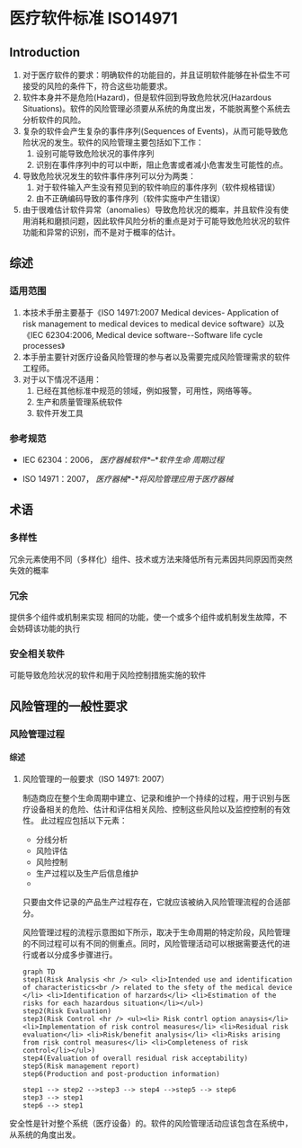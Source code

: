 # 医疗软件标准 ISO14971

## Introduction

1. 对于医疗软件的要求：明确软件的功能目的，并且证明软件能够在补偿生不可接受的风险的条件下，符合这些功能要求。
2. 软件本身并不是危险(Hazard)，但是软件回到导致危险状况(Hazardous Situations)。软件的风险管理必须要从系统的角度出发，不能脱离整个系统去分析软件的风险。
3. 复杂的软件会产生复杂的事件序列(Sequences of Events)，从而可能导致危险状况的发生。软件的风险管理主要包括如下工作：
   1. 设别可能导致危险状况的事件序列
   2. 识别在事件序列中的可以中断，阻止危害或者减小危害发生可能性的点。
4. 导致危险状况发生的软件事件序列可以分为两类：
   1. 对于软件输入产生没有预见到的软件响应的事件序列（软件规格错误）
   2. 由不正确编码导致的事件序列（软件实施中产生错误）
5. 由于很难估计软件异常（anomalies）导致危险状况的概率，并且软件没有使用消耗和磨损问题，因此软件风险分析的重点是对于可能导致危险状况的软件功能和异常的识别，而不是对于概率的估计。

## 综述

### 适用范围

1. 本技术手册主要基于《ISO 14971:2007 Medical devices- Application of risk management to medical devices to medical device software》以及《IEC 62304:2006, Medical device software--Software life cycle processes》
2. 本手册主要针对医疗设备风险管理的参与者以及需要完成风险管理需求的软件工程师。
3. 对于以下情况不适用：
   1. 已经在其他标准中规范的领域，例如报警，可用性，网络等等。
   2. 生产和质量管理系统软件
   3. 软件开发工具

### 参考规范

- IEC 62304：2006， *医疗器械软件**–**软件生命 周期过程*

- ISO 14971：2007， *医疗器械**-**将风险管理应用于医疗器械*



## 术语

### 多样性

冗余元素使用不同（多样化）组件、技术或方法来降低所有元素因共同原因而突然失效的概率

### 冗余

提供多个组件或机制来实现 相同的功能，使一个或多个组件或机制发生故障，不会妨碍该功能的执行

### 安全相关软件

可能导致危险状况的软件和用于风险控制措施实施的软件

## 风险管理的一般性要求

### 风险管理过程

#### 综述

1. 风险管理的一般要求（ISO 14971: 2007）

   制造商应在整个生命周期中建立、记录和维护一个持续的过程，用于识别与医疗设备相关的危险、估计和评估相关风险、控制这些风险以及监控控制的有效性。 此过程应包括以下元素：

   - 分线分析
   - 风险评估
   - 风险控制
   - 生产过程以及生产后信息维护
   - 

   只要由文件记录的产品生产过程存在，它就应该被纳入风险管理流程的合适部分。

   风险管理过程的流程示意图如下所示，取决于生命周期的特定阶段，风险管理的不同过程可以有不同的侧重点。同时，风险管理活动可以根据需要迭代的进行或者以分成多步骤进行。

   ```mermaid
   graph TD
   step1(Risk Analysis <hr /> <ul> <li>Intended use and identification of characteristics<br /> related to the sfety of the medical device </li> <li>Identification of harzards</li> <li>Estimation of the risks for each hazardous situation</li></ul>)
   step2(Risk Evaluation)
   step3(Risk Control <hr /> <ul><li> Risk contrl option anaysis</li> <li>Implementation of risk control measures</li> <li>Residual risk evaluation</li> <li>Risk/benefit analysis</li> <li>Risks arising from risk control measures</li> <li>Completeness of risk control</li></ul>)
   step4(Evaluation of overall residual risk acceptability)
   step5(Risk management report)
   step6(Production and post-production information)
   
   step1 --> step2 -->step3 --> step4 -->step5 --> step6
   step3 --> step1
   step6 --> step1
   
   ```

   

安全性是针对整个系统（医疗设备）的。软件的风险管理活动应该包含在系统中，从系统的角度出发。

